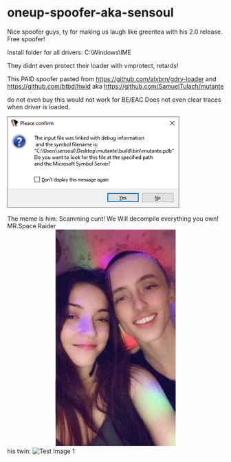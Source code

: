 # oneup-spoofer-aka-sensoul
Nice spoofer guys, ty for making us laugh like greentea with his 2.0 release. Free spoofer!


Install folder for all drivers: C:\Windows\IME


They didnt even protect their loader with vmprotect, retards! 

This PAID spoofer pasted from https://github.com/alxbrn/gdrv-loader and https://github.com/btbd/hwid aka https://github.com/SamuelTulach/mutante


do not even buy this would not work for BE/EAC Does not even clear traces when driver is loaded.


![Test Image 1](unknown.png)


The meme is him: Scamming cunt! We Will decompile everything you own! MR.Space Raider
![Test Image 1](101818565_10217260800374381_8172358685863968768_o.jpg)
his twin:
![Test Image 1](https://i.ebayimg.com/images/g/xlwAAOSwSlBYyrxE/s-l300.jpg)
